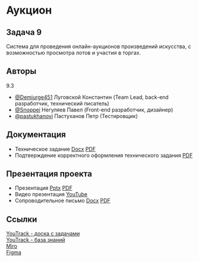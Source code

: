 # Аукцион
## Задача 9
Система для проведения онлайн-аукционов произведений искусства, с возможностью просмотра лотов и участия в торгах.
## Авторы
9.3
- [@Demiurge451](https://www.github.com/Demiurge451) Луговской Константин (Team Lead, back-end разработчик, технический писатель)
- [@Snoppei](https://www.github.com/Snoppei) Негуляев Павел (Front-end разработчик, дизайнер)
- [@pastukhanovi](https://www.github.com/pastukhanov) Пастуханов Петр (Тестировщик)

## Документация
- Техническое задание [Docx](https://github.com/Demiurge451/auction/blob/main/documentation/specification/%D0%A2%D0%B5%D1%85%D0%BD%D0%B8%D1%87%D0%B5%D1%81%D0%BA%D0%BE%D0%B5_%D0%B7%D0%B0%D0%B4%D0%B0%D0%BD%D0%B8%D0%B5.docx) [PDF](https://github.com/Demiurge451/auction/blob/main/documentation/specification/%D0%A2%D0%B5%D1%85%D0%BD%D0%B8%D1%87%D0%B5%D1%81%D0%BA%D0%BE%D0%B5_%D0%B7%D0%B0%D0%B4%D0%B0%D0%BD%D0%B8%D0%B5.pdf) 
- Подтверждение корректного оформления технического задания [PDF](https://github.com/Demiurge451/auction/blob/main/documentation/specification/%D0%9F%D1%80%D0%BE%D0%B2%D0%B5%D1%80%D0%BA%D0%B0%20%D0%A2%D0%97.pdf)

## Презентация проекта
- Презентация [Pptx](https://github.com/Demiurge451/auction/blob/main/presentation/ModernAuction.pptx) [PDF](https://github.com/Demiurge451/auction/blob/main/presentation/ModernAuction.pdf)
- Видео презентация [YouTube](https://youtu.be/iHquxP0eJwo)
- Сопроводительное письмо [Docx](https://github.com/Demiurge451/auction/blob/main/documentation/covering_letter/%D0%A1%D0%BE%D0%BF%D1%80%D0%BE%D0%B2%D0%BE%D0%B4%D0%B8%D1%82%D0%B5%D0%BB%D1%8C%D0%BD%D0%BE%D0%B5_%D0%BF%D0%B8%D1%81%D1%8C%D0%BC%D0%BE.docx) [PDF](https://github.com/Demiurge451/auction/blob/main/documentation/covering_letter/%D0%A1%D0%BE%D0%BF%D1%80%D0%BE%D0%B2%D0%BE%D0%B4%D0%B8%D1%82%D0%B5%D0%BB%D1%8C%D0%BD%D0%BE%D0%B5_%D0%BF%D0%B8%D1%81%D1%8C%D0%BC%D0%BE.pdf)

## Ссылки
[YouTrack - доска с задачами](https://konstantintp.youtrack.cloud/agiles/159-2/current)  
[YouTrack - база знаний](https://konstantintp.youtrack.cloud/articles/ATP)  
[Miro](https://miro.com/app/board/uXjVNov3QvM=/?share_link_id=305006846722)  
[Figma](https://www.figma.com/file/ud4RUD0ILNRaBqsZU24VNk/DesignPrototype?type=design&node-id=0%3A1&mode=design&t=o07kuDu7pwii4QtT-1)
